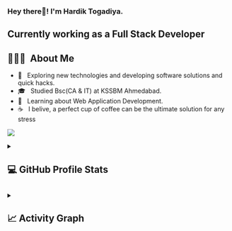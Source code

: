 <h3> Hey there👋! I'm Hardik Togadiya.</h3>
<h2> Currently working as a Full Stack Developer</h2>

## 👨🏻‍💻 &nbsp;About Me 

- 🤔 &nbsp; Exploring new technologies and developing software solutions and quick hacks.
- 🎓 &nbsp; Studied Bsc(CA & IT) at KSSBM Ahmedabad.
- 💼 &nbsp; Learning about Web Application Development.
- ☕ &nbsp; I belive, a perfect cup of coffee can be the ultimate solution for any stress

![](https://komarev.com/ghpvc/?username=togadiya123&color=green)

<details> 
  <summary><h2> 💻 GitHub Profile Stats<h2></summary>
  <div>
      <br/>
        <p align="center">
          <a href="https://github.com/togadiya123/">
          <img src="https://github-readme-stats.vercel.app/api/top-langs/?username=togadiya123&langs_count=6&theme=gruvbox&layout=compact&hide_border=true" alt="1999AZZAR :: Top Langs" /></a>
        </p>
        <p align="center">
          <a href="https://github.com/togadiya123/">
          <img width="49.5%" src="https://github-readme-stats.vercel.app/api?username=togadiya123&show_icons=true&theme=gruvbox&hide_border=true" />
          <img width="49.5%" src="https://github-readme-streak-stats.herokuapp.com/?user=togadiya123&theme=gruvbox&hide_border=true" />
          </a>
       </p>
     <br>
  </div>    
</details>

<details>
  <summary><h2> 📈 Activity Graph </h2></summary>
  <br/>
<a href="https://github.com/ashutosh00710/github-readme-activity-graph"><img alt="azzar's Activity Graph" src="https://activity-graph.herokuapp.com/graph/?username=1999azzar&bg_color=000&color=fff&line=00E676&point=fff&hide_border=true" /></a>
</details>

